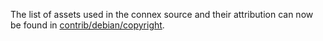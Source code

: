 The list of assets used in the connex source and their attribution can now be found in [contrib/debian/copyright](../contrib/debian/copyright).
